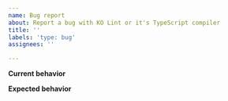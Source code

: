 ```yaml
---
name: Bug report
about: Report a bug with KO Lint or it's TypeScript compiler
title: ''
labels: 'type: bug'
assignees: ''

---
```


**Current behavior**

**Expected behavior**
